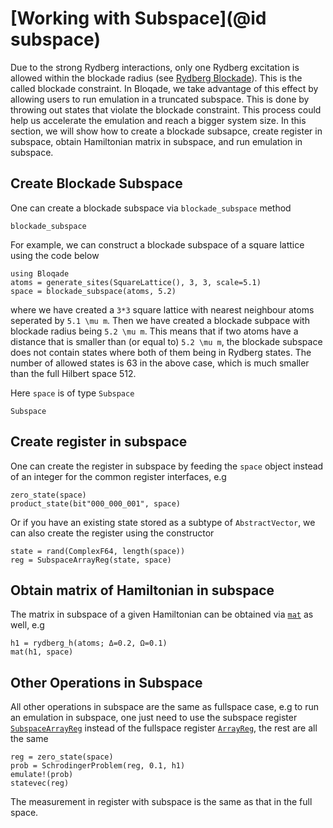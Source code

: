 # [Working with Subspace](@id subspace)


Due to the strong Rydberg interactions, only one Rydberg excitation is allowed within the blockade radius (see [Rydberg Blockade](@ref)). This is the called blockade constraint. 
In Bloqade, we take advantage of this effect by allowing users to run emulation in a truncated subspace.  This is done by throwing out states that violate the blockade constraint. 
This process could help us accelerate the emulation and reach a bigger system size. In this section, we will show how to create a blockade subsapce, create register in subspace, 
obtain Hamiltonian matrix in subspace, and run emulation in subspace. 



## Create Blockade Subspace

One can create a blockade subspace via `blockade_subspace` method

```@docs
blockade_subspace
```

For example, we can construct a blockade subspace of a square lattice
using the code below

```@example subspace
using Bloqade
atoms = generate_sites(SquareLattice(), 3, 3, scale=5.1)
space = blockade_subspace(atoms, 5.2)
```
where we have created a ``3*3`` square lattice with nearest neighbour atoms seperated by ``5.1 \mu m``. Then we have created a
blockade subpace with blockade radius being ``5.2 \mu m``. This means that if two atoms have a distance that is smaller than (or equal to)
``5.2 \mu m``, the blockade subspace does not contain states where both of them being in Rydberg states. The number of allowed states 
is 63 in the above case, which is much smaller than the full Hilbert space 512. 


Here `space` is of type `Subspace`

```@docs
Subspace
```

## Create register in subspace

One can create the register in subspace by feeding the `space` object instead of an integer for the common register interfaces, e.g

```@repl subspace
zero_state(space)
product_state(bit"000_000_001", space)
```

Or if you have an existing state stored as a subtype of `AbstractVector`, we can also create the register using
the constructor

```@repl subspace
state = rand(ComplexF64, length(space))
reg = SubspaceArrayReg(state, space)
```

## Obtain matrix of Hamiltonian in subspace

The matrix in subspace of a given Hamiltonian can be obtained via
[`mat`](@ref) as well, e.g

```@repl subspace
h1 = rydberg_h(atoms; Δ=0.2, Ω=0.1)
mat(h1, space)
```

## Other Operations in Subspace

All other operations in subspace are the same as fullspace
case, e.g to run an emulation in subspace, one just need to use the
subspace register [`SubspaceArrayReg`](@ref) instead of the fullspace register [`ArrayReg`](@ref), the rest are all the same

```@example subspace
reg = zero_state(space)
prob = SchrodingerProblem(reg, 0.1, h1)
emulate!(prob)
statevec(reg)
```

The measurement in register with subspace is the same as that in the full space. 
